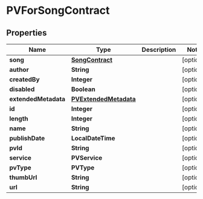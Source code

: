 

# PVForSongContract


## Properties

Name | Type | Description | Notes
------------ | ------------- | ------------- | -------------
**song** | [**SongContract**](SongContract.md) |  |  [optional]
**author** | **String** |  |  [optional]
**createdBy** | **Integer** |  |  [optional]
**disabled** | **Boolean** |  |  [optional]
**extendedMetadata** | [**PVExtendedMetadata**](PVExtendedMetadata.md) |  |  [optional]
**id** | **Integer** |  |  [optional]
**length** | **Integer** |  |  [optional]
**name** | **String** |  |  [optional]
**publishDate** | **LocalDateTime** |  |  [optional]
**pvId** | **String** |  |  [optional]
**service** | **PVService** |  |  [optional]
**pvType** | **PVType** |  |  [optional]
**thumbUrl** | **String** |  |  [optional]
**url** | **String** |  |  [optional]



